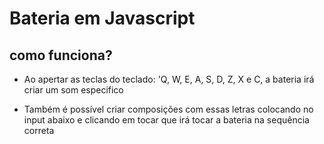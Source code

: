 # Bateria em Javascript

## como funciona?

- Ao apertar as teclas do teclado: 'Q, W, E, A, S, D, Z, X e C, a bateria irá criar um som especifico
    
- Também é possível criar composições com essas letras colocando no input abaixo e clicando em tocar que irá tocar a bateria na sequência correta

